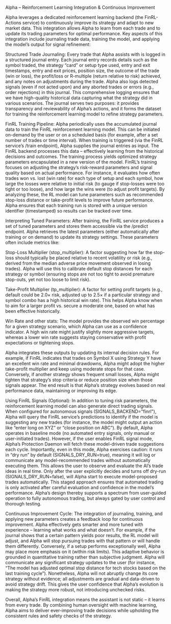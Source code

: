 <!-- GPT-USAGE-HEADER:v1
Type: reference documentation (not executable code).
Rules: Treat as docs; do not run as code. Obey the action schemas in ./01-unified-instruction-set.md.
-->
Alpha – Reinforcement Learning Integration & Continuous Improvement

Alpha leverages a dedicated reinforcement learning backend (the FinRL-Actions service) to continuously improve its strategy and adapt to new market data. This integration allows Alpha to learn from each trade and to update its trading parameters for optimal performance. Key aspects of this integration include journaling trade data, training the model, and applying the model’s output for signal refinement:

Structured Trade Journaling: Every trade that Alpha assists with is logged in a structured journal entry. Each journal entry records details such as the symbol traded, the strategy “card” or setup type used, entry and exit timestamps, entry and exit prices, position size, the outcome of the trade (win or loss), the profit/loss or R-multiple (return relative to risk) achieved, and any notes on adjustments during the trade. Alpha also logs detected signals (even if not acted upon) and any aborted trades or errors (e.g., order rejections) in this journal. This comprehensive logging ensures that we have high-quality historical data capturing what the strategy did in various scenarios. The journal serves two purposes: it provides transparency and reviewability of Alpha’s actions, and it forms the dataset for training the reinforcement learning model to refine strategy parameters.

FinRL Training Pipeline: Alpha periodically uses the accumulated journal data to train the FinRL reinforcement learning model. This can be initiated on-demand by the user or on a scheduled basis (for example, after a set number of trades or time interval). When training is triggered (via the FinRL service’s /train endpoint), Alpha supplies the journal entries as input. The FinRL backend processes this data – effectively learning from the historical decisions and outcomes. The training process yields optimized strategy parameters encapsulated in a new version of the model. FinRL’s training focuses on adjusting the strategy’s risk-reward parameters and signal quality based on actual performance. For instance, it evaluates how often trades won vs. lost (win rate) for each type of setup and each symbol, how large the losses were relative to initial risk (to gauge if stop-losses were too tight or too loose), and how large the wins were (to adjust profit targets). By analyzing these, the RL model can tune parameters such as recommended stop-loss distance or take-profit levels to improve future performance. Alpha ensures that each training run is stored with a unique version identifier (timestamped) so results can be tracked over time.

Interpreting Tuned Parameters: After training, the FinRL service produces a set of tuned parameters and stores them accessible via the /predict endpoint. Alpha retrieves the latest parameters (either automatically after training or on demand) to update its strategy settings. These parameters often include metrics like:

Stop-Loss Multiplier (stop_multiplier): A factor suggesting how far the stop-loss should typically be placed relative to recent volatility or risk (e.g., derived from the median adverse price movement observed in losing trades). Alpha will use this to calibrate default stop distances for each strategy or symbol (ensuring stops are not too tight to avoid premature stop-outs, yet not too loose to limit risk).

Take-Profit Multiplier (tp_multiplier): A factor for setting profit targets (e.g., default could be 2.0× risk, adjusted up to 2.5× if a particular strategy and symbol combo has a high historical win rate). This helps Alpha know when to aim for a larger profit vs. secure a moderate one, based on what has been effective historically.

Win Rate and other stats: The model provides the observed win percentage for a given strategy scenario, which Alpha can use as a confidence indicator. A high win rate might justify slightly more aggressive targets, whereas a lower win rate suggests staying conservative with profit expectations or tightening stops.

Alpha integrates these outputs by updating its internal decision rules. For example, if FinRL indicates that trades on Symbol X using Strategy Y have an excellent win rate and minimal drawdowns, Alpha might adopt the higher take-profit multiplier and keep using moderate stops for that case. Conversely, if another strategy shows frequent small losses, Alpha might tighten that strategy’s stop criteria or reduce position size when those signals appear. The end result is that Alpha’s strategy evolves based on real performance data, maintaining or improving its edge.

Using FinRL Signals (Optional): In addition to tuning risk parameters, the reinforcement learning model can also generate direct trading signals. When configured for autonomous signals (SIGNALS_BACKEND="finrl"), Alpha will query the FinRL service’s predictions to identify if the model is suggesting any new trades (for instance, the model might output an action like “enter long on XYZ” or “close position on ABC”). By default, Alpha operates in baseline mode (no automated entry signals, only manual or user-initiated trades). However, if the user enables FinRL signal mode, Alpha’s Protection Daemon will fetch these model-driven trade suggestions each cycle. Importantly, even in this mode, Alpha exercises caution: it runs in “dry run” by default (SIGNALS_DRY_RUN=true), meaning it will log or communicate any model-recommended trades without automatically executing them. This allows the user to observe and evaluate the AI’s trade ideas in real time. Only after the user explicitly decides and turns off dry-run (SIGNALS_DRY_RUN=false), will Alpha start to execute model-proposed trades automatically. This staged approach ensures that automated trading is only activated after careful evaluation and confidence in the model’s performance. Alpha’s design thereby supports a spectrum from user-guided operation to fully autonomous trading, but always gated by user control and thorough testing.

Continuous Improvement Cycle: The integration of journaling, training, and applying new parameters creates a feedback loop for continuous improvement. Alpha effectively gets smarter and more tuned with experience – learning what works and what doesn’t. For example, if the journal shows that a certain pattern yields poor results, the RL model will adjust, and Alpha will stop pursuing trades with that pattern or will handle them differently. Conversely, if a setup performs exceptionally well, Alpha may place more emphasis on it (within risk limits). This adaptive behavior is grounded in quantitative training rather than subjective judgment. Alpha will communicate any significant strategy updates to the user (for instance, “The model has adjusted optimal stop distance for tech stocks based on the last training cycle”). Nonetheless, Alpha will not abruptly change its core strategy without evidence; all adjustments are gradual and data-driven to avoid strategy drift. This gives the user confidence that Alpha’s evolution is making the strategy more robust, not introducing unchecked risks.

Overall, Alpha’s FinRL integration means the assistant is not static – it learns from every trade. By combining human oversight with machine learning, Alpha aims to deliver ever-improving trade decisions while upholding the consistent rules and safety checks of the strategy.